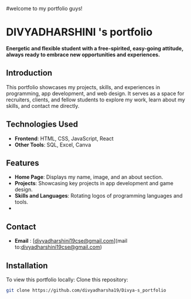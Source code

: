#welcome to my portfolio guys!
# DIVYADHARSHINI 's portfolio

**Energetic and flexible student with a free-spirited, easy-going attitude, always ready to embrace new opportunities and experiences.**

## Introduction
This portfolio showcases my projects, skills, and experiences in programming, app development, and web design. It serves as a space for recruiters, clients, and fellow students to explore my work, learn about my skills, and contact me directly.

## Technologies Used
- **Frontend**: HTML, CSS, JavaScript, React
- **Other Tools**: SQL, Excel, Canva

## Features
- **Home Page**: Displays my name, image, and an about section.
- **Projects**: Showcasing key projects in app development and game design.
- **Skills and Languages**: Rotating logos of programming languages and tools.
- 
## Contact
- **Email** : [divyadharshini19cse@gmail.com](mail to:divyadharshini19cse@gmail.com)

## Installation
To view this portfolio locally:
 Clone this repository:
   ```bash
   git clone https://github.com/divyadharsha19/Divya-s_portfolio

